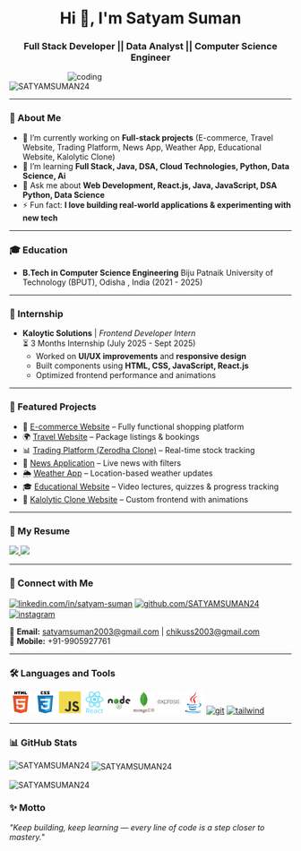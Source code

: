 <h1 align="center">Hi 👋, I'm Satyam Suman</h1>
<h3 align="center">Full Stack Developer || Data Analyst || Computer Science Engineer </h3>
<img align="right" width=400 alt="coding" src="https://repository-images.githubusercontent.com/462900780/0a10af70-6cbf-46df-9071-0ff586a3b1d6">

<p align="left"> <img src="https://komarev.com/ghpvc/?username=SATYAMSUMAN24&label=Profile%20views&color=0e75b6&style=flat" alt="SATYAMSUMAN24" /> </p>

---

### 🚀 About Me  
- 🔭 I’m currently working on **Full-stack projects** (E-commerce, Travel Website, Trading Platform, News App, Weather App, Educational Website, Kalolytic Clone)  
- 🌱 I’m learning **Full Stack, Java, DSA, Cloud Technologies, Python, Data Science, Ai**
- 💬 Ask me about **Web Development, React.js, Java, JavaScript, DSA Python, Data Science**  
- ⚡ Fun fact: **I love building real-world applications & experimenting with new tech**  

---

### 🎓 Education  
- **B.Tech in Computer Science Engineering** 
  Biju Patnaik University of Technology (BPUT), Odisha , India (2021 - 2025)

---

### 💼 Internship  
- **Kaloytic Solutions** | *Frontend Developer Intern*  
  ⏳ 3 Months Internship  (July 2025 - Sept 2025)
  - Worked on **UI/UX improvements** and **responsive design**  
  - Built components using **HTML, CSS, JavaScript, React.js**  
  - Optimized frontend performance and animations  

---

### 📂 Featured Projects  
- 🛒 [E-commerce Website](#) – Fully functional shopping platform  
- 🌍 [Travel Website](#) – Package listings & bookings  
- 📊 [Trading Platform (Zerodha Clone)](#) – Real-time stock tracking  
- 📰 [News Application](#) – Live news with filters  
- 🌦 [Weather App](#) – Location-based weather updates  
- 🎓 [Educational Website](#) – Video lectures, quizzes & progress tracking  
- 🏢 [Kalolytic Clone Website](#) – Custom frontend with animations
 

---

### 📑 My Resume  
<a href="/doc/Satyamsuman__resume.pdf" target="_blank">
  <img src="https://img.shields.io/badge/Resume-Full%20Stack%20Developer-blue?style=for-the-badge&logo=readthedocs" />
</a>  

<a href="/doc/Satyamsuman_data_analysis.pdf" target="_blank">
  <img src="https://img.shields.io/badge/Resume-Data%20Analyst-green?style=for-the-badge&logo=readthedocs" />
</a>  

---

### 🤝 Connect with Me  
<p align="left">
<a href="https://www.linkedin.com/in/satyamsuman2003/" target="blank"><img align="center" src="https://raw.githubusercontent.com/rahuldkjain/github-profile-readme-generator/master/src/images/icons/Social/linked-in-alt.svg" alt="linkedin.com/in/satyam-suman" height="30" width="40" /></a>
<a href="https://github.com/SATYAMSUMAN24" target="blank"><img align="center" src="https://raw.githubusercontent.com/rahuldkjain/github-profile-readme-generator/master/src/images/icons/Social/github.svg" alt="github.com/SATYAMSUMAN24" height="30" width="40" /></a>
<a href="https://www.instagram.com/satyamsuman6349/" target="blank"><img align="center" src="https://raw.githubusercontent.com/rahuldkjain/github-profile-readme-generator/master/src/images/icons/Social/instagram.svg" alt="instagram" height="30" width="40" /></a>
</p>

📧 **Email:** satyamsuman2003@gmail.com | chikuss2003@gmail.com  
📱 **Mobile:** +91-9905927761  

---

### 🛠 Languages and Tools  
<p align="left"> 
<a href="https://www.w3.org/html/" target="_blank"><img src="https://raw.githubusercontent.com/devicons/devicon/master/icons/html5/html5-original-wordmark.svg" alt="html5" width="40" height="40"/></a>
<a href="https://www.w3schools.com/css/" target="_blank"><img src="https://raw.githubusercontent.com/devicons/devicon/master/icons/css3/css3-original-wordmark.svg" alt="css3" width="40" height="40"/></a>
<a href="https://developer.mozilla.org/en-US/docs/Web/JavaScript" target="_blank"><img src="https://raw.githubusercontent.com/devicons/devicon/master/icons/javascript/javascript-original.svg" alt="javascript" width="40" height="40"/></a>
<a href="https://reactjs.org/" target="_blank"><img src="https://raw.githubusercontent.com/devicons/devicon/master/icons/react/react-original-wordmark.svg" alt="react" width="40" height="40"/></a>
<a href="https://nodejs.org" target="_blank"><img src="https://raw.githubusercontent.com/devicons/devicon/master/icons/nodejs/nodejs-original-wordmark.svg" alt="nodejs" width="40" height="40"/></a>
<a href="https://www.mongodb.com/" target="_blank"><img src="https://raw.githubusercontent.com/devicons/devicon/master/icons/mongodb/mongodb-original-wordmark.svg" alt="mongodb" width="40" height="40"/></a>
<a href="https://expressjs.com/" target="_blank"><img src="https://raw.githubusercontent.com/devicons/devicon/master/icons/express/express-original-wordmark.svg" alt="express" width="40" height="40"/></a>
<a href="https://www.java.com" target="_blank"><img src="https://raw.githubusercontent.com/devicons/devicon/master/icons/java/java-original.svg" alt="java" width="40" height="40"/></a>
<a href="https://git-scm.com/" target="_blank"><img src="https://www.vectorlogo.zone/logos/git-scm/git-scm-icon.svg" alt="git" width="40" height="40"/></a>
<a href="https://tailwindcss.com/" target="_blank"><img src="https://www.vectorlogo.zone/logos/tailwindcss/tailwindcss-icon.svg" alt="tailwind" width="40" height="40"/></a>
</p>

---

### 📊 GitHub Stats  
<p><img align="left" src="https://github-readme-stats.vercel.app/api/top-langs?username=SATYAMSUMAN24&show_icons=true&locale=en&layout=compact" alt="SATYAMSUMAN24" /></p>

<p>&nbsp;<img align="center" src="https://github-readme-stats.vercel.app/api?username=SATYAMSUMAN24&show_icons=true&locale=en" alt="SATYAMSUMAN24" /></p>

<p><img align="center" src="https://github-readme-streak-stats.herokuapp.com/?user=SATYAMSUMAN24&" alt="SATYAMSUMAN24" /></p>

### ✨ Motto  
_"Keep building, keep learning — every line of code is a step closer to mastery."_  
